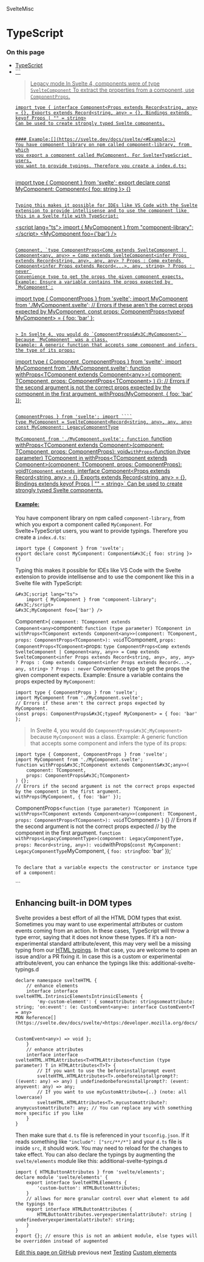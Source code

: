 SvelteMisc

# TypeScript

### On this page

- [TypeScript](https://svelte.dev/docs/svelte/</docs/svelte/typescript>)
- [<script lang=”ts”>](https://svelte.dev/docs/svelte/<#script-lang-ts>)
- [Preprocessor setup](https://svelte.dev/docs/svelte/<#Preprocessor-setup>)
- [tsconfig.json settings](https://svelte.dev/docs/svelte/<#tsconfig.json-settings>)
- [Typing $props](https://svelte.dev/docs/svelte/<#Typing-$props>)
- [Generic $props](https://svelte.dev/docs/svelte/<#Generic-$props>)
- [Typing wrapper components](https://svelte.dev/docs/svelte/<#Typing-wrapper-components>)
- [Typing $state](https://svelte.dev/docs/svelte/<#Typing-$state>)
- [The Component type](https://svelte.dev/docs/svelte/<#The-Component-type>)
- [Enhancing built-in DOM types](https://svelte.dev/docs/svelte/<#Enhancing-built-in-DOM-types>)

You can use TypeScript within Svelte components. IDE extensions like the [Svelte VS Code extension](https://svelte.dev/docs/svelte/<https:/marketplace.visualstudio.com/items?itemName=svelte.svelte-vscode>) will help you catch errors right in your editor, and `svelte-check`[](https://svelte.dev/docs/svelte/<https:/www.npmjs.com/package/svelte-check>) does the same on the command line, which you can integrate into your CI.

## <script lang="ts">[](https://svelte.dev/docs/svelte/<#script-lang-ts>)

To use TypeScript inside your Svelte components, add `lang="ts"` to your `script` tags:

```
<script lang="ts">
	let name: string = 'world';
	function greet(name: string) {
		alert(`Hello, ${name}!`);
	}
</script>
<button onclick={(e: Event) => greet(e.target.innerText)}>
	{name as string}
</button>
```

Doing so allows you to use TypeScript’s _type-only_ features. That is, all features that just disappear when transpiling to JavaScript, such as type annotations or interface declarations. Features that require the TypeScript compiler to output actual code are not supported. This includes:

- using enums
- using `private`, `protected` or `public` modifiers in constructor functions together with initializers
- using features that are not yet part of the ECMAScript standard (i.e. not level 4 in the TC39 process) and therefore not implemented yet within Acorn, the parser we use for parsing JavaScript

If you want to use one of these features, you need to setup up a `script` preprocessor.

## Preprocessor setup[](https://svelte.dev/docs/svelte/<#Preprocessor-setup>)

To use non-type-only TypeScript features within Svelte components, you need to add a preprocessor that will turn TypeScript into JavaScript.
svelte.config

````
import { function vitePreprocess(opts?: VitePreprocessOptions | undefined): import("svelte/compiler").PreprocessorGroupvitePreprocess } from '@sveltejs/vite-plugin-svelte';
const ```
const config: {
  preprocess: PreprocessorGroup;
}
````

`config = { // Note the additional `{ script: true }` `preprocess: PreprocessorGroup`preprocess: `function vitePreprocess(opts?: VitePreprocessOptions | undefined): import("svelte/compiler").PreprocessorGroup`vitePreprocess({ `VitePreprocessOptions.script?: boolean | undefined`
preprocess script block with vite pipeline. Since svelte5 this is not needed for typescript anymore
@defaultfalse
script: true }) }; export default ````
const config: {
preprocess: PreprocessorGroup;
}

```
`config;`
```

### Using SvelteKit or Vite[](https://svelte.dev/docs/svelte/<#Preprocessor-setup-Using-SvelteKit-or-Vite>)

The easiest way to get started is scaffolding a new SvelteKit project by typing `npx sv create`, following the prompts and choosing the TypeScript option.
svelte.config

````
import { function vitePreprocess(opts?: VitePreprocessOptions | undefined): import("svelte/compiler").PreprocessorGroupvitePreprocess } from '@sveltejs/vite-plugin-svelte';
const ```
const config: {
  preprocess: PreprocessorGroup;
}
````

`config = { `preprocess: PreprocessorGroup`preprocess: `function vitePreprocess(opts?: VitePreprocessOptions | undefined): import("svelte/compiler").PreprocessorGroup`vitePreprocess() }; export default ````
const config: {
preprocess: PreprocessorGroup;
}

```
`config;`
```

If you don’t need or want all the features SvelteKit has to offer, you can scaffold a Svelte-flavoured Vite project instead by typing `npm create vite@latest` and selecting the `svelte-ts` option.
In both cases, a `svelte.config.js` with `vitePreprocess` will be added. Vite/SvelteKit will read from this config file.

### Other build tools[](https://svelte.dev/docs/svelte/<#Preprocessor-setup-Other-build-tools>)

If you’re using tools like Rollup or Webpack instead, install their respective Svelte plugins. For Rollup that’s [rollup-plugin-svelte](https://svelte.dev/docs/svelte/<https:/github.com/sveltejs/rollup-plugin-svelte>) and for Webpack that’s [svelte-loader](https://svelte.dev/docs/svelte/<https:/github.com/sveltejs/svelte-loader>). For both, you need to install `typescript` and `svelte-preprocess` and add the preprocessor to the plugin config (see the respective READMEs for more info). If you’re starting a new project, you can also use the [rollup](https://svelte.dev/docs/svelte/<https:/github.com/sveltejs/template>) or [webpack](https://svelte.dev/docs/svelte/<https:/github.com/sveltejs/template-webpack>) template to scaffold the setup from a script.

> If you’re starting a new project, we recommend using SvelteKit or Vite instead

## tsconfig.json settings[](https://svelte.dev/docs/svelte/<#tsconfig.json-settings>)

When using TypeScript, make sure your `tsconfig.json` is setup correctly.

- Use a `target`[](https://svelte.dev/docs/svelte/<https:/www.typescriptlang.org/tsconfig/#target>) of at least `ES2022`, or a `target` of at least `ES2015` alongside `useDefineForClassFields`[](https://svelte.dev/docs/svelte/<https:/www.typescriptlang.org/tsconfig/#useDefineForClassFields>). This ensures that rune declarations on class fields are not messed with, which would break the Svelte compiler
- Set `verbatimModuleSyntax`[](https://svelte.dev/docs/svelte/<https:/www.typescriptlang.org/tsconfig/#verbatimModuleSyntax>) to `true` so that imports are left as-is
- Set `isolatedModules`[](https://svelte.dev/docs/svelte/<https:/www.typescriptlang.org/tsconfig/#isolatedModules>) to `true` so that each file is looked at in isolation. TypeScript has a few features which require cross-file analysis and compilation, which the Svelte compiler and tooling like Vite don’t do.

## Typing $props[](https://svelte.dev/docs/svelte/<#Typing-$props>)

Type `$props` just like a regular object with certain properties.

```
<script lang="ts">
	import type { Snippet } from 'svelte';
	interface Props {
		requiredProperty: number;
		optionalProperty?: boolean;
		snippetWithStringArgument: Snippet<[string]>;
		eventHandler: (arg: string) => void;
		[key: string]: unknown;
	}
	let {
		requiredProperty,
		optionalProperty,
		snippetWithStringArgument,
		eventHandler,
		...everythingElse
	}: Props = $props();
</script>
<button onclick={() => eventHandler('clicked button')}>
	{@render snippetWithStringArgument('hello')}
</button>
```

## Generic $props[](https://svelte.dev/docs/svelte/<#Generic-$props>)

Components can declare a generic relationship between their properties. One example is a generic list component that receives a list of items and a callback property that receives an item from the list. To declare that the `items` property and the `select` callback operate on the same types, add the `generics` attribute to the `script` tag:

```
<script lang="ts" generics="Item extends { text: string }">
	interface Props {
		items: Item[];
		select(item: Item): void;
	}
	let { items, select }: Props = $props();
</script>
{#each items as item}
	<button onclick={() => select(item)}>
		{item.text}
	</button>
{/each}
```

The content of `generics` is what you would put between the `<...>` tags of a generic function. In other words, you can use multiple generics, `extends` and fallback types.

## Typing wrapper components[](https://svelte.dev/docs/svelte/<#Typing-wrapper-components>)

In case you’re writing a component that wraps a native element, you may want to expose all the attributes of the underlying element to the user. In that case, use (or extend from) one of the interfaces provided by `svelte/elements`. Here’s an example for a `Button` component:

```
<script lang="ts">
	import type { HTMLButtonAttributes } from 'svelte/elements';
	let { children, ...rest }: HTMLButtonAttributes = $props();
</script>
<button {...rest}>
	{@render children?.()}
</button>
```

Not all elements have a dedicated type definition. For those without one, use `SvelteHTMLElements`:

```
<script lang="ts">
	import type { SvelteHTMLElements } from 'svelte/elements';
	let { children, ...rest }: SvelteHTMLElements['div'] = $props();
</script>
<div {...rest}>
	{@render children?.()}
</div>
```

## Typing $state[](https://svelte.dev/docs/svelte/<#Typing-$state>)

You can type `$state` like any other variable.

````
let let count: numbercount: number = ```
function $state<0>(initial: 0): 0 (+1 overload)
namespace $state
````

`
Declares reactive state.
Example:

```
let count = $state(0);
```

<https://svelte.dev/docs/svelte/$state>
@paraminitial The initial value
$state(0);`

```

If you don’t give `$state` an initial value, part of its types will be `undefined`.
```

// Error: Type 'number | undefined' is not assignable to type 'number'
let let count: numbercount: number = ```
function $state<number>(): number | undefined (+1 overload)
namespace $state

```
`
Declares reactive state.
Example:
```

let count = $state(0);

```

<https://svelte.dev/docs/svelte/$state>
@paraminitial The initial value
$state();`
```

If you know that the variable _will_ be defined before you first use it, use an `as` casting. This is especially useful in the context of classes:

````
class class CounterCounter {
	Counter.count: numbercount = ```
function $state<number>(): number | undefined (+1 overload)
namespace $state
````

`
Declares reactive state.
Example:

```
let count = $state(0);
```

<https://svelte.dev/docs/svelte/$state>
@paraminitial The initial value
$state() as number; constructor(`initial: number`initial: number) { this.`Counter.count: number`count = `initial: number`initial; } }`

```

## The Component type[](https://svelte.dev/docs/svelte/<#The-Component-type>)
Svelte components are of type `Component`. You can use it and its related types to express a variety of constraints.
Using it together with dynamic components to restrict what kinds of component can be passed to it:
```

<script lang="ts">
	import type { Component } from 'svelte';
	interface Props {
		// only components that have at most the "prop"
		// property required can be passed
		DynamicComponent: Component<{ prop: string }>;
	}
	let { DynamicComponent }: Props = $props();
</script>
<DynamicComponent prop="foo" />
```

> Legacy mode
> In Svelte 4, components were of type `SvelteComponent`
> To extract the properties from a component, use `ComponentProps`.

```
import type { interface Component<Props extends Record<string, any> = {}, Exports extends Record<string, any> = {}, Bindings extends keyof Props | "" = string>
Can be used to create strongly typed Svelte components.


#### Example:[](https://svelte.dev/docs/svelte/<#Example:>)
You have component library on npm called component-library, from which
you export a component called MyComponent. For Svelte+TypeScript users,
you want to provide typings. Therefore you create a index.d.ts:


```

import type { Component } from 'svelte';
export declare const MyComponent: Component&#x3C;{ foo: string }> {}

```

Typing this makes it possible for IDEs like VS Code with the Svelte extension to provide intellisense and to use the component like this in a Svelte file with TypeScript:
```

&#x3C;script lang="ts">
import { MyComponent } from "component-library";
&#x3C;/script>
&#x3C;MyComponent foo={'bar'} />

```

Component, `type ComponentProps<Comp extends SvelteComponent | Component<any, any>> = Comp extends SvelteComponent<infer Props extends Record<string, any>, any, any> ? Props : Comp extends Component<infer Props extends Record<...>, any, string> ? Props : never`
Convenience type to get the props the given component expects.
Example: Ensure a variable contains the props expected by `MyComponent`:
```

import type { ComponentProps } from 'svelte';
import MyComponent from './MyComponent.svelte';
// Errors if these aren't the correct props expected by MyComponent.
const props: ComponentProps&#x3C;typeof MyComponent> = { foo: 'bar' };

```

> In Svelte 4, you would do `ComponentProps&#x3C;MyComponent>` because `MyComponent` was a class.
Example: A generic function that accepts some component and infers the type of its props:
```

import type { Component, ComponentProps } from 'svelte';
import MyComponent from './MyComponent.svelte';
function withProps&#x3C;TComponent extends Component&#x3C;any>>(
component: TComponent,
props: ComponentProps&#x3C;TComponent>
) {};
// Errors if the second argument is not the correct props expected by the component in the first argument.
withProps(MyComponent, { foo: 'bar' });

`````

ComponentProps } from 'svelte'; import ````
type MyComponent = SvelteComponent<Record<string, any>, any, any>
const MyComponent: LegacyComponentType
`````

`MyComponent from './MyComponent.svelte'; function `function withProps<TComponent extends Component<any>>(component: TComponent, props: ComponentProps<TComponent>): void`withProps<`function (type parameter) TComponent in withProps<TComponent extends Component<any>>(component: TComponent, props: ComponentProps<TComponent>): void`TComponent extends `interface Component<Props extends Record<string, any> = {}, Exports extends Record<string, any> = {}, Bindings extends keyof Props | "" = string>`
Can be used to create strongly typed Svelte components.

#### Example:[](https://svelte.dev/docs/svelte/<#Example:>)

You have component library on npm called `component-library`, from which you export a component called `MyComponent`. For Svelte+TypeScript users, you want to provide typings. Therefore you create a `index.d.ts`:

```
import type { Component } from 'svelte';
export declare const MyComponent: Component&#x3C;{ foo: string }> {}
```

Typing this makes it possible for IDEs like VS Code with the Svelte extension to provide intellisense and to use the component like this in a Svelte file with TypeScript:

```
&#x3C;script lang="ts">
	import { MyComponent } from "component-library";
&#x3C;/script>
&#x3C;MyComponent foo={'bar'} />
```

Component<any>>( `component: TComponent extends Component<any>`component: `function (type parameter) TComponent in withProps<TComponent extends Component<any>>(component: TComponent, props: ComponentProps<TComponent>): void`TComponent, `props: ComponentProps<TComponent>`props: `type ComponentProps<Comp extends SvelteComponent | Component<any, any>> = Comp extends SvelteComponent<infer Props extends Record<string, any>, any, any> ? Props : Comp extends Component<infer Props extends Record<...>, any, string> ? Props : never`
Convenience type to get the props the given component expects.
Example: Ensure a variable contains the props expected by `MyComponent`:

```
import type { ComponentProps } from 'svelte';
import MyComponent from './MyComponent.svelte';
// Errors if these aren't the correct props expected by MyComponent.
const props: ComponentProps&#x3C;typeof MyComponent> = { foo: 'bar' };
```

> In Svelte 4, you would do `ComponentProps&#x3C;MyComponent>` because `MyComponent` was a class.
> Example: A generic function that accepts some component and infers the type of its props:

```
import type { Component, ComponentProps } from 'svelte';
import MyComponent from './MyComponent.svelte';
function withProps&#x3C;TComponent extends Component&#x3C;any>>(
	component: TComponent,
	props: ComponentProps&#x3C;TComponent>
) {};
// Errors if the second argument is not the correct props expected by the component in the first argument.
withProps(MyComponent, { foo: 'bar' });
```

ComponentProps<`function (type parameter) TComponent in withProps<TComponent extends Component<any>>(component: TComponent, props: ComponentProps<TComponent>): void`TComponent> ) {} // Errors if the second argument is not the correct props expected // by the component in the first argument. `function withProps<LegacyComponentType>(component: LegacyComponentType, props: Record<string, any>): void`withProps(`const MyComponent: LegacyComponentType`MyComponent, { `foo: string`foo: 'bar' });`

```

To declare that a variable expects the constructor or instance type of a component:
```

<script lang="ts">
	import MyComponent from './MyComponent.svelte';
	let componentConstructor: typeof MyComponent = MyComponent;
	let componentInstance: MyComponent;
</script>
<MyComponent bind:this={componentInstance} />
```

## Enhancing built-in DOM types[](https://svelte.dev/docs/svelte/<#Enhancing-built-in-DOM-types>)

Svelte provides a best effort of all the HTML DOM types that exist. Sometimes you may want to use experimental attributes or custom events coming from an action. In these cases, TypeScript will throw a type error, saying that it does not know these types. If it’s a non-experimental standard attribute/event, this may very well be a missing typing from our [HTML typings](https://svelte.dev/docs/svelte/<https:/github.com/sveltejs/svelte/blob/main/packages/svelte/elements.d.ts>). In that case, you are welcome to open an issue and/or a PR fixing it.
In case this is a custom or experimental attribute/event, you can enhance the typings like this:
additional-svelte-typings.d

```
declare namespace svelteHTML {
	// enhance elements
	interface interface svelteHTML.IntrinsicElementsIntrinsicElements {
		'my-custom-element': { someattribute: stringsomeattribute: string; 'on:event': (e: CustomEvent<any>e: interface CustomEvent<T = any>
MDN Reference[](https://svelte.dev/docs/svelte/<https:/developer.mozilla.org/docs/Web/API/CustomEvent>)


CustomEvent<any>) => void };
	}
	// enhance attributes
	interface interface svelteHTML.HTMLAttributes<T>HTMLAttributes<function (type parameter) T in HTMLAttributes<T>T> {
		// If you want to use the beforeinstallprompt event
		svelteHTML.HTMLAttributes<T>.onbeforeinstallprompt?: ((event: any) => any) | undefinedonbeforeinstallprompt?: (event: anyevent: any) => any;
		// If you want to use myCustomAttribute={..} (note: all lowercase)
		svelteHTML.HTMLAttributes<T>.mycustomattribute?: anymycustomattribute?: any; // You can replace any with something more specific if you like
	}
}
```

Then make sure that `d.ts` file is referenced in your `tsconfig.json`. If it reads something like `"include": ["src/**/*"]` and your `d.ts` file is inside `src`, it should work. You may need to reload for the changes to take effect.
You can also declare the typings by augmenting the `svelte/elements` module like this:
additional-svelte-typings.d

```
import { HTMLButtonAttributes } from 'svelte/elements';
declare module 'svelte/elements' {
	export interface SvelteHTMLElements {
		'custom-button': HTMLButtonAttributes;
	}
	// allows for more granular control over what element to add the typings to
	export interface HTMLButtonAttributes {
		HTMLButtonAttributes.veryexperimentalattribute?: string | undefinedveryexperimentalattribute?: string;
	}
}
export {}; // ensure this is not an ambient module, else types will be overridden instead of augmented
```

[ Edit this page on GitHub](https://svelte.dev/docs/svelte/<https:/github.com/sveltejs/svelte/edit/main/documentation/docs/07-misc/03-typescript.md>)
previous next
[Testing](https://svelte.dev/docs/svelte/</docs/svelte/testing>) [Custom elements](https://svelte.dev/docs/svelte/</docs/svelte/custom-elements>)
